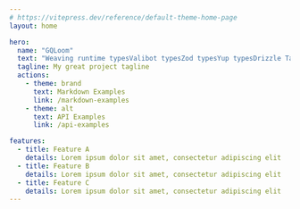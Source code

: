 ```yaml
---
# https://vitepress.dev/reference/default-theme-home-page
layout: home

hero:
  name: "GQLoom"
  text: "Weaving runtime typesValibot typesZod typesYup typesDrizzle TablePrisma ModelMikro ORM Entityinto GraphQL Schema"
  tagline: My great project tagline
  actions:
    - theme: brand
      text: Markdown Examples
      link: /markdown-examples
    - theme: alt
      text: API Examples
      link: /api-examples

features:
  - title: Feature A
    details: Lorem ipsum dolor sit amet, consectetur adipiscing elit
  - title: Feature B
    details: Lorem ipsum dolor sit amet, consectetur adipiscing elit
  - title: Feature C
    details: Lorem ipsum dolor sit amet, consectetur adipiscing elit
---
```


